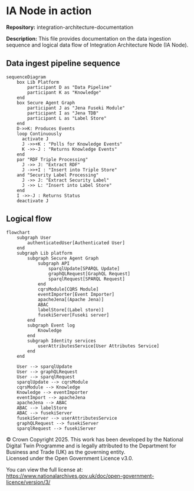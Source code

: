 # IA Node in action
**Repository:** integration-architecture-documentation 

**Description:** This file provides documentation on the data ingestion sequence and logical data flow of Integration Architecture Node (IA Node). 

<!-- SPDX-License-Identifier: OGL-UK-3.0 -->

## Data ingest pipeline sequence
```mermaid
sequenceDiagram
    box Lib Platform
        participant D as "Data Pipeline"
        participant K as "Knowledge"
    end
    box Secure Agent Graph
        participant J as "Jena Fuseki Module"
        participant I as "Jena TDB"
        participant L as "Label Store"
    end
    D->>K: Produces Events
    loop Continuously
      activate J
      J ->>+K : "Polls for Knowledge Events"
      K ->>-J : "Returns Knowledge Events"
    end
    par "RDF Triple Processing"
      J ->> J: "Extract RDF"
      J ->>+I : "Insert into Triple Store"
    and "Security Label Processing"
      J ->> J: "Extract Security Label"
      J ->> L: "Insert into Label Store"
    end
    I ->>-J : Returns Status
    deactivate J

```

## Logical flow

```mermaid
flowchart
    subgraph User
        authenticatedUser[Authenticated User]
    end
    subgraph Lib platform
        subgraph Secure Agent Graph
            subgraph API
                sparqlUpdate[SPARQL Update]
                graphQLRequest[GraphQL Request]
                sparqlRequest[SPARQL Request]
            end
            cqrsModule[CQRS Module]
            eventImporter[Event Importer]
            apacheJena[(Apache Jena)]
            ABAC
            labelStore[(Label store)]
            fusekiServer[Fuseki server]
        end
        subgraph Event log
            Knowledge
        end
        subgraph Identity services
            userAttributesService[User Attributes Service]
        end
    end

    User --> sparqlUpdate
    User --> graphQLRequest
    User --> sparqlRequest
    sparqlUpdate --> cqrsModule
    cqrsModule --> Knowledge
    Knowledge --> eventImporter
    eventImport --> apacheJena
    apacheJena --> ABAC
    ABAC --> labelStore
    ABAC --> fusekiServer
    fusekiServer --> userAttributesService
    graphQLRequest --> fusekiServer
    sparqlRequest --> fusekiServer
```

© Crown Copyright 2025. This work has been developed by the National Digital Twin Programme and is legally attributed to the Department for Business and Trade (UK) as the governing entity.  
Licensed under the Open Government Licence v3.0.  

You can view the full license at:  
https://www.nationalarchives.gov.uk/doc/open-government-licence/version/3/
